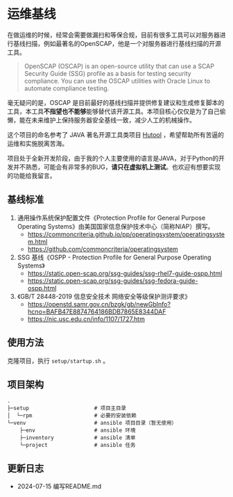 # 运维基线
在做运维的时候，经常会需要做漏扫和等保合规，目前有很多工具可以对服务器进行基线扫描，例如最著名的OpenSCAP，他是一个对服务器进行基线扫描的开源工具。
> OpenSCAP (OSCAP) is an open-source utility that can use a SCAP Security Guide (SSG) profile as a basis for testing security compliance. You can use the OSCAP utilities with Oracle Linux to automate compliance testing.

毫无疑问的是，OSCAP 是目前最好的基线扫描并提供修复建议和生成修复脚本的工具，本工具**不指望也不能够**能够替代该开源工具。本项目核心仅仅是为了自己偷懒，能在未来维护上保持服务器安全基线一致，减少人工的机械操作。

这个项目的命名参考了 JAVA 著名开源工具类项目 [Hutool](https://doc.hutool.cn/) ，希望帮助所有苦逼的运维和实施脱离苦海。

项目处于全新开发阶段，由于我的个人主要使用的语言是JAVA，对于Python的开发并不熟悉，可能会有非常多的BUG，**请只在虚拟机上测试**。也欢迎有想要实现的功能给我留言。

## 基线标准

1. 通用操作系统保护配置文件《Protection Profile for General Purpose Operating Systems》由美国国家信息保护技术中心（简称NIAP）撰写。 
   - https://commoncriteria.github.io/pp/operatingsystem/operatingsystem.html
   - https://github.com/commoncriteria/operatingsystem
2. SSG 基线《OSPP - Protection Profile for General Purpose Operating Systems》
   - https://static.open-scap.org/ssg-guides/ssg-rhel7-guide-ospp.html
   - https://static.open-scap.org/ssg-guides/ssg-fedora-guide-ospp.html
3. 《GB/T 28448-2019 信息安全技术 网络安全等级保护测评要求》
   - https://openstd.samr.gov.cn/bzgk/gb/newGbInfo?hcno=BAFB47E8874764186BDB7865E8344DAF
   - https://nic.usc.edu.cn/info/1107/1727.htm

## 使用方法

克隆项目，执行 `setup/startup.sh` 。

## 项目架构
```
.
├─setup						# 项目主目录
│  └─rpm					# 必要的安装依赖
└─venv						# ansible 项目目录（暂无使用）
    ├─env					# ansible 环境
    ├─inventory				# ansible 清单
    └─project				# ansible 任务
```

## 更新日志
- 2024-07-15    编写README.md
